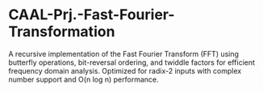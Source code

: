 # CAAL-Prj.-Fast-Fourier-Transformation
A recursive implementation of the Fast Fourier Transform (FFT) using butterfly operations, bit-reversal ordering, and twiddle factors for efficient frequency domain analysis. Optimized for radix-2 inputs with complex number support and O(n log n) performance.
